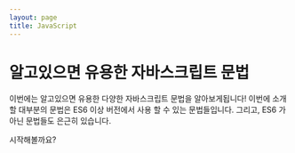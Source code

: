 ```yaml
---
layout: page
title: JavaScript
---
```


# 알고있으면 유용한 자바스크립트 문법

이번에는 알고있으면 유용한 다양한 자바스크립트 문법을 알아보게됩니다!
이번에 소개 할 대부분의 문법은 ES6 이상 버전에서 사용 할 수 있는 문법들입니다.
그리고, ES6 가 아닌 문법들도 은근히 있습니다.

시작해볼까요?
